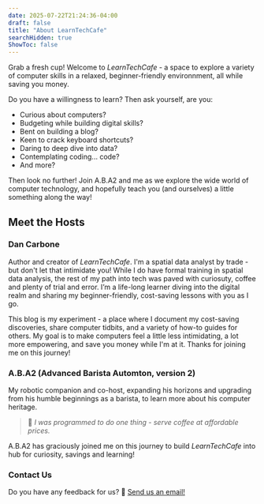 ```yaml
---
date: 2025-07-22T21:24:36-04:00
draft: false
title: "About LearnTechCafe"
searchHidden: true
ShowToc: false
---
```


Grab a fresh cup! Welcome to *LearnTechCafe* - a space to explore a variety of computer skills in a relaxed, beginner-friendly environnment, all while saving you money.

Do you have a willingness to learn? Then ask yourself, are you:
- Curious about computers?
- Budgeting while building digital skills?
- Bent on building a blog?
- Keen to crack keyboard shortcuts?
- Daring to deep dive into data?
- Contemplating coding... code?
- And more?

Then look no further! Join A.B.A2 and me as we explore the wide world of computer technology, and hopefully teach you (and ourselves) a little something along the way!

## Meet the Hosts

### Dan Carbone

Author and creator of *LearnTechCafe*. I'm a spatial data analyst by trade - but don't let that intimidate you! While I do have formal training in spatial data analysis, the rest of my path into tech was paved with curiosuty, coffee and plenty of trial and error. I’m a life-long learner diving into the digital realm and sharing my beginner-friendly, cost-saving lessons with you as I go.

This blog is my experiment - a place where I document my cost-saving discoveries, share computer tidbits, and a variety of how-to guides for others. My goal is to make computers feel a little less intimidating, a lot more empowering, and save you money while I'm at it. Thanks for joining me on this journey!

### A.B.A2 (Advanced Barista Automton, version 2)
My robotic companion and co-host, expanding his horizons and upgrading from his humble beginnings as a barista, to learn more about his computer heritage.
> 🤖 *I was programmed to do one thing - serve coffee at affordable prices.*

A.B.A2 has graciously joined me on this journey to build *LearnTechCafe* into hub for curiosity, savings and learning!

### Contact Us
Do you have any feedback for us?
💬 [Send us an email!](mailto:hello@learntechcafe.com)